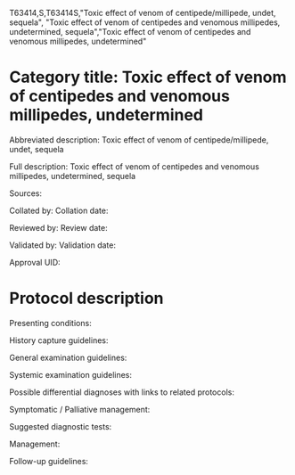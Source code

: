 T63414,S,T63414S,"Toxic effect of venom of centipede/millipede, undet, sequela", "Toxic effect of venom of centipedes and venomous millipedes, undetermined, sequela","Toxic effect of venom of centipedes and venomous millipedes, undetermined"
# Category title: Toxic effect of venom of centipedes and venomous millipedes, undetermined

Abbreviated description: Toxic effect of venom of centipede/millipede, undet, sequela

Full description: Toxic effect of venom of centipedes and venomous millipedes, undetermined, sequela

Sources:

Collated by:
Collation date:

Reviewed by:
Review date:

Validated by:
Validation date:

Approval UID:

# Protocol description

Presenting conditions:

History capture guidelines:

General examination guidelines:

Systemic examination guidelines:

Possible differential diagnoses with links to related protocols:

Symptomatic / Palliative management:

Suggested diagnostic tests:

Management:

Follow-up guidelines:
